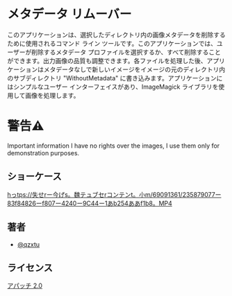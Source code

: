 # メタデータ リムーバー

このアプリケーションは、選択したディレクトリ内の画像メタデータを削除するために使用されるコマンド ライン ツールです。このアプリケーションでは、ユーザーが削除するメタデータ プロファイルを選択するか、すべて削除することができます。出力画像の品質も調整できます。各ファイルを処理した後、アプリケーションはメタデータなしで新しいイメージをイメージの元のディレクトリ内のサブディレクトリ "WithoutMetadata" に書き込みます。アプリケーションにはシンプルなユーザー インターフェイスがあり、ImageMagick ライブラリを使用して画像を処理します。

# 警告⚠️

Important information I have no rights over the images, I use them only for demonstration purposes.

## ショーケース

[hっtps://失せrー今げs。魏テュブセrコンテンt。小m/69091361/235879077ー83f84826ーf807ー4240ー9C44ー1あb254ああf1b8。MP4](https://user-images.githubusercontent.com/69091361/235879077-83f84826-f807-4240-9c44-1ab254aaf1b8.mp4)

## 著者

-   [@qzxtu](https://www.github.com/qzxtu)

## ライセンス

[アパッチ 2.0](https://choosealicense.com/licenses/apache-2.0/)
